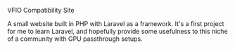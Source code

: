 VFIO Compatibility Site

A small website built in PHP with Laravel as a framework. It's a first project for me to learn Laravel, and hopefully provide some usefulness to this niche of a community with GPU passthrough setups.
